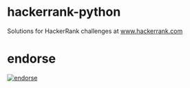 hackerrank-python
=================

Solutions for HackerRank challenges at www.hackerrank.com

endorse
=======
[![endorse](http://api.coderwall.com/hzhang/endorsecount.png)](http://coderwall.com/hzhang)
